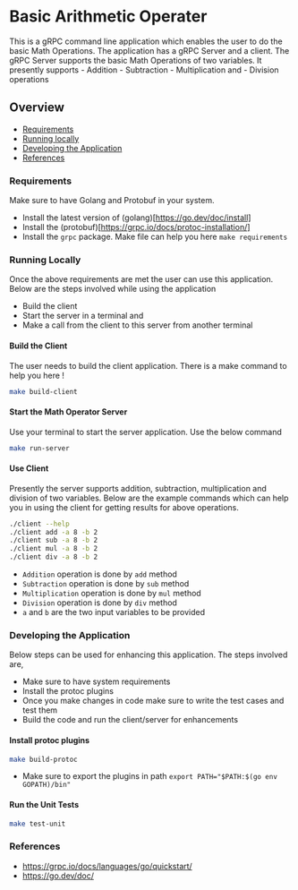 # Basic Arithmetic Operater
This is a gRPC command line application which enables the user to do the basic Math Operations.
The application has a gRPC Server and a client.
The gRPC Server supports the basic Math Operations of two variables. It presently supports
    - Addition
    - Subtraction
    - Multiplication and 
    - Division operations

## Overview
- [Requirements](#requirements)
- [Running locally](#running-locally)
- [Developing the Application](#developing-the-application)
- [References](#references)


### Requirements
Make sure to have Golang and Protobuf in your system.
- Install the latest version of (golang)[https://go.dev/doc/install]
- Install the (protobuf)[https://grpc.io/docs/protoc-installation/]
- Install the `grpc` package. Make file can help you here `make requirements`

### Running Locally
Once the above requirements are met the user can use this application.
Below are the steps involved while using the application
- Build the client
- Start the server in a terminal and 
- Make a call from the client to this server from another terminal


#### Build the Client
The user needs to build the client application. There is a make command to help you here !
``` bash
make build-client
```

#### Start the Math Operator Server
Use your terminal to start the server application. Use the below command
``` bash
make run-server
```

#### Use Client
Presently the server supports addition, subtraction, multiplication and division of two variables.
Below are the example commands which can help you in using the client for getting results for above operations.
``` bash
./client --help
./client add -a 8 -b 2
./client sub -a 8 -b 2
./client mul -a 8 -b 2
./client div -a 8 -b 2
```
- `Addition` operation is done by `add` method
- `Subtraction` operation is done by `sub` method
- `Multiplication` operation is done by `mul` method
- `Division` operation is done by `div` method
- `a` and `b` are the two input variables to be provided

### Developing the Application
Below steps can be used for enhancing this application. The steps involved are,
- Make sure to have system  requirements
- Install the protoc plugins
- Once you make changes in code make sure to write the test cases and test them
- Build the code and run the client/server for enhancements

#### Install protoc plugins
``` bash
make build-protoc
```
- Make sure to export the plugins in path `export PATH="$PATH:$(go env GOPATH)/bin"`

#### Run the Unit Tests
``` bash
make test-unit
```

### References
- https://grpc.io/docs/languages/go/quickstart/
- https://go.dev/doc/
